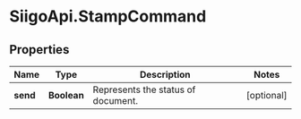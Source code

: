 # SiigoApi.StampCommand

## Properties

Name | Type | Description | Notes
------------ | ------------- | ------------- | -------------
**send** | **Boolean** | Represents the status of document. | [optional] 


